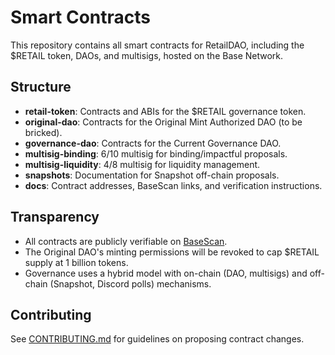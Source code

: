 # Smart Contracts
This repository contains all smart contracts for RetailDAO, including the $RETAIL token, DAOs, and multisigs, hosted on the Base Network.

## Structure
- **retail-token**: Contracts and ABIs for the $RETAIL governance token.
- **original-dao**: Contracts for the Original Mint Authorized DAO (to be bricked).
- **governance-dao**: Contracts for the Current Governance DAO.
- **multisig-binding**: 6/10 multisig for binding/impactful proposals.
- **multisig-liquidity**: 4/8 multisig for liquidity management.
- **snapshots**: Documentation for Snapshot off-chain proposals.
- **docs**: Contract addresses, BaseScan links, and verification instructions.

## Transparency
- All contracts are publicly verifiable on [BaseScan](https://basescan.org/).
- The Original DAO's minting permissions will be revoked to cap $RETAIL supply at 1 billion tokens.
- Governance uses a hybrid model with on-chain (DAO, multisigs) and off-chain (Snapshot, Discord polls) mechanisms.

## Contributing
See [CONTRIBUTING.md](CONTRIBUTING.md) for guidelines on proposing contract changes.

